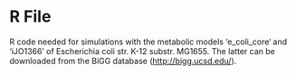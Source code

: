 # R File
R code needed for simulations with the metabolic models ‘e_coli_core‘ and ‘iJO1366’ of Escherichia coli str. K-12 substr. MG1655. The latter can be downloaded from the BiGG database (http://bigg.ucsd.edu/).

